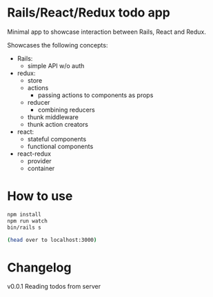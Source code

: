 # Rails/React/Redux todo app

Minimal app to showcase interaction between Rails, React and Redux.

Showcases the following concepts:

- Rails:
  - simple API w/o auth
- redux:
  - store
  - actions
    - passing actions to components as props
  - reducer
    - combining reducers
  - thunk middleware
  - thunk action creators
- react:
  - stateful components
  - functional components
- react-redux
  - provider
  - container

# How to use

```sh
npm install
npm run watch
bin/rails s

(head over to localhost:3000)
```

# Changelog

v0.0.1 Reading todos from server
